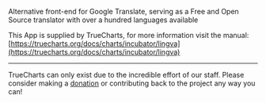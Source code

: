 Alternative front-end for Google Translate, serving as a Free and Open Source translator with over a hundred languages available

This App is supplied by TrueCharts, for more information visit the manual: [https://truecharts.org/docs/charts/incubator/lingva](https://truecharts.org/docs/charts/incubator/lingva)

---

TrueCharts can only exist due to the incredible effort of our staff.
Please consider making a [donation](https://truecharts.org/docs/about/sponsor) or contributing back to the project any way you can!
